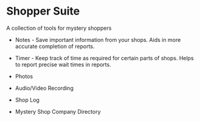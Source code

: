 # Shopper Suite
A collection of tools for mystery shoppers

* Notes - Save important information from your shops. Aids in more accurate completion of reports.

* Timer - Keep track of time as required for certain parts of shops. Helps to report precise wait times in reports.

* Photos

* Audio/Video Recording

* Shop Log

* Mystery Shop Company Directory
